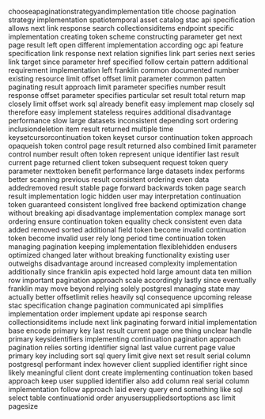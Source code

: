 chooseapaginationstrategyandimplementation title choose pagination strategy implementation spatiotemporal asset catalog stac api specification allows next link response search collectionsiditems endpoint specific implementation creating token scheme constructing parameter get next page result left open different implementation according ogc api feature specification link response next relation signifies link part series next series link target since parameter href specified follow certain pattern additional requirement implementation left franklin common documented number existing resource limit offset offset limit parameter common patten paginating result approach limit parameter specifies number result response offset parameter specifies particular set result total return map closely limit offset work sql already benefit easy implement map closely sql therefore easy implement stateless requires additional disadvantage performance slow large datasets inconsistent depending sort ordering inclusiondeletion item result returned multiple time keysetcursorcontinuation token keyset cursor continuation token approach opaqueish token control page result returned also combined limit parameter control number result often token represent unique identifier last result current page returned client token subsequent request token query parameter nexttoken benefit performance large datasets index performs better scanning previous result consistent ordering even data addedremoved result stable page forward backwards token page search result implementation logic hidden user may interpretation continuation token guaranteed consistent longlived free backend optimization change without breaking api disadvantage implementation complex manage sort ordering ensure continuation token equality check consistent even data added removed sorted additional field token become invalid continuation token become invalid user rely long period time continuation token managing pagination keeping implementation flexiblehidden endusers optimized changed later without breaking functionality existing user outweighs disadvantage around increased complexity implementation additionally since franklin apis expected hold large amount data ten million row important pagination approach scale accordingly lastly since eventually franklin may move beyond relying solely postgresl managing state may actually better offsetlimit relies heavily sql consequence upcoming release stac specification change pagination communicated api simplifies implementation order implement update api response search collectionsiditems include next link paginating forward initial implementation base encode primary key last result current page one thing unclear handle primary keysidentifiers implementing continuation pagination approach pagination relies sorting identifier signal last value current page value primary key including sort sql query limit give next set result serial column postgresql performant index however client supplied identifier right since likely meaningful client dont create implementing continuation token based approach keep user supplied identifier also add column real serial column implementation follow approach laid every query end something like sql select table continuationid order anyusersuppliedsortoptions asc limit pagesize